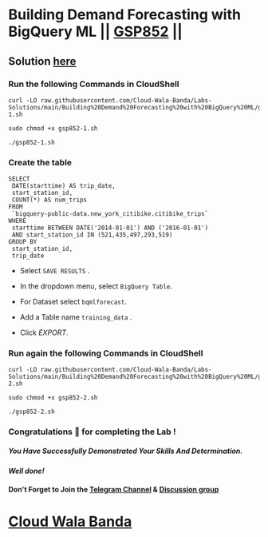 # Building Demand Forecasting with BigQuery ML || [GSP852](https://www.cloudskillsboost.google/focuses/16547?parent=catalog) ||

## Solution [here](https://youtu.be/pu56M19UBZk)

### Run the following Commands in CloudShell

```
curl -LO raw.githubusercontent.com/Cloud-Wala-Banda/Labs-Solutions/main/Building%20Demand%20Forecasting%20with%20BigQuery%20ML/gsp852-1.sh

sudo chmod +x gsp852-1.sh

./gsp852-1.sh
```

### Create the table

```
SELECT
 DATE(starttime) AS trip_date,
 start_station_id,
 COUNT(*) AS num_trips
FROM
 `bigquery-public-data.new_york_citibike.citibike_trips`
WHERE
 starttime BETWEEN DATE('2014-01-01') AND ('2016-01-01')
 AND start_station_id IN (521,435,497,293,519)
GROUP BY
 start_station_id,
 trip_date
```

* Select `SAVE RESULTS` .

* In the dropdown menu, select `BigQuery Table`.

* For Dataset select `bqmlforecast`.

* Add a Table name `training_data` .

* Click *EXPORT*.

### Run again the following Commands in CloudShell

```
curl -LO raw.githubusercontent.com/Cloud-Wala-Banda/Labs-Solutions/main/Building%20Demand%20Forecasting%20with%20BigQuery%20ML/gsp852-2.sh

sudo chmod +x gsp852-2.sh

./gsp852-2.sh
```

### Congratulations 🎉 for completing the Lab !

##### *You Have Successfully Demonstrated Your Skills And Determination.*

#### *Well done!*

#### Don't Forget to Join the [Telegram Channel](https://t.me/cloudwalabanda) & [Discussion group](https://t.me/cloudwalabandachats)

# [Cloud Wala Banda](https://www.youtube.com/@cloudwalabanda)
